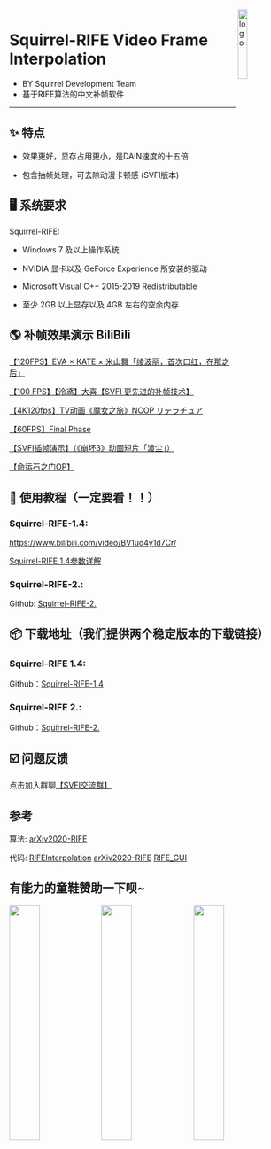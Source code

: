 <img width="18%" src="https://images.gitee.com/uploads/images/2021/0327/232901_6a116ba0_8684016.png" alt="logo" align="right">

# Squirrel-RIFE Video Frame Interpolation
 - BY Squirrel Development Team
 - 基于RIFE算法的中文补帧软件

----

## ✨ 特点

- 效果更好，显存占用更小，是DAIN速度的十五倍

- 包含抽帧处理，可去除动漫卡顿感 (SVFI版本)

## 🖥 系统要求

Squirrel-RIFE:

- Windows 7 及以上操作系统

- NVIDIA 显卡以及 GeForce Experience 所安装的驱动

- Microsoft Visual C++ 2015-2019 Redistributable

- 至少 2GB 以上显存以及 4GB 左右的空余内存


## 🌎 补帧效果演示 BiliBili

[【120FPS】EVA × KATE × 米山舞「绫波丽，首次口红，在那之后」](https://www.bilibili.com/video/BV1yz4y1m7iF)

[【100 FPS】【泠鸢】大喜【SVFI 更先进的补帧技术】](https://www.bilibili.com/video/BV1up4y1h7Jr)

[【4K120fps】TV动画《魔女之旅》NCOP リテラチュア](https://www.bilibili.com/video/BV1sr4y1P7Wg?from=search&seid=17356442119935352422)

[【60FPS】Final Phase](https://www.bilibili.com/video/BV1gK4y1Q7d9?from=search&seid=9891874569533059429)

[【SVFI插帧演示】（《崩坏3》动画短片「渡尘」）](https://www.bilibili.com/video/BV1fX4y1P7s3)

[【命运石之门OP】](https://www.bilibili.com/video/BV1zo4y197SA?from=search&seid=9891874569533059429)

## 📜 使用教程（一定要看！！）

### Squirrel-RIFE-1.4:

https://www.bilibili.com/video/BV1uo4y1d7Cr/ 

[Squirrel-RIFE 1.4参数详解](https://github.com/YiWeiHuang-stack/Squirrel-RIFE/blob/main/1.5%E5%8F%82%E6%95%B0%E8%AF%A6%E8%A7%A3.md)

### Squirrel-RIFE-2.: 
Github: [Squirrel-RIFE-2.](https://github.com/Justin62628/RIFE_GUI)


## 📦️ 下载地址（我们提供两个稳定版本的下载链接）

### Squirrel-RIFE 1.4:

Github：[Squirrel-RIFE-1.4](https://github.com/YiWeiHuang-stack/Squirrel-RIFE/releases/tag/v1.4)

### Squirrel-RIFE 2.:

Github：[Squirrel-RIFE-2.](https://github.com/YiWeiHuang-stack/Squirrel-Video-Frame-Interpolation/releases/latest)

## ☑️ 问题反馈

点击加入群聊[【SVFI交流群】](https://jq.qq.com/?_wv=1027&k=BKQQ75b9)

## 参考

算法: [arXiv2020-RIFE](https://github.com/hzwer/arXiv2020-RIFE)

代码: [RIFEInterpolation](https://github.com/YiWeiHuang-stack/RIFEInterpolation)   [arXiv2020-RIFE](https://github.com/hzwer/arXiv2020-RIFE)   [RIFE_GUI](https://github.com/Justin62628/RIFE_GUI)

## 有能力的童鞋赞助一下呗~ 
<img src="https://images.gitee.com/uploads/images/2021/0209/224545_829e9da8_8684016.png" width="33%"><img src="https://images.gitee.com/uploads/images/2021/0501/170450_ff643783_8684016.png" width="33%"><img src="https://images.gitee.com/uploads/images/2021/0209/225247_3301beaa_8684016.png" width="33%">

